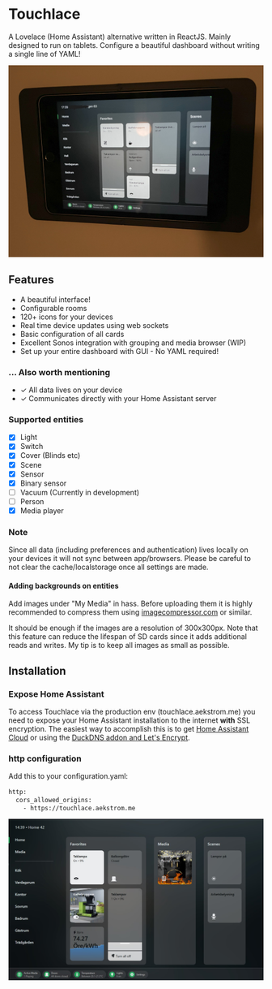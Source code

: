 # Touchlace
A Lovelace (Home Assistant) alternative written in ReactJS. Mainly designed to run on tablets. Configure a beautiful dashboard without writing a single line of YAML!

![Touchlace preview on an wall mounted iPad](https://github.com/didair/touchlace/blob/main/docs/preview1.jpg)

## Features
* A beautiful interface!
* Configurable rooms
* 120+ icons for your devices
* Real time device updates using web sockets
* Basic configuration of all cards
* Excellent Sonos integration with grouping and media browser (WIP)
* Set up your entire dashboard with GUI - No YAML required!

### ... Also worth mentioning
* ✓ All data lives on your device
* ✓ Communicates directly with your Home Assistant server

### Supported entities
- [x] Light
- [x] Switch
- [x] Cover (Blinds etc)
- [x] Scene
- [x] Sensor
- [x] Binary sensor
- [ ] Vacuum (Currently in development)
- [ ] Person
- [x] Media player

### Note
Since all data (including preferences and authentication) lives locally on your devices it will not sync between app/browsers. Please be careful to not clear the cache/localstorage once all settings are made.

#### Adding backgrounds on entities
Add images under "My Media" in hass. Before uploading them it is highly recommended to compress them using [imagecompressor.com](https://imagecompressor.com/) or similar.

It should be enough if the images are a resolution of 300x300px. Note that this feature can reduce the lifespan of SD cards since it adds additional reads and writes. My tip is to keep all images as small as possible.

## Installation
### Expose Home Assistant
To access Touchlace via the production env (touchlace.aekstrom.me) you need to expose your Home Assistant installation to the internet **with** SSL encryption. The easiest way to accomplish this is to get [Home Assistant Cloud](https://www.nabucasa.com/) or using the [DuckDNS addon and Let's Encrypt](https://www.home-assistant.io/blog/2017/09/27/effortless-encryption-with-lets-encrypt-and-duckdns/).

### http configuration
Add this to your configuration.yaml:

```
http:
  cors_allowed_origins:
    - https://touchlace.aekstrom.me
```


![Touchlace preview](https://github.com/didair/touchlace/blob/main/docs/preview2.jpg)
